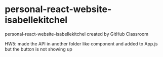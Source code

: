 # personal-react-website-isabellekitchel
personal-react-website-isabellekitchel created by GitHub Classroom

HW5: made the API in another folder like component and added to App.js but the button is not showing up
